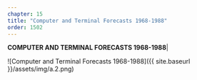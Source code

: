 ```yaml
---
chapter: 15
title: "Computer and Terminal Forecasts 1968-1988"
order: 1502
---
```


**COMPUTER AND TERMINAL FORECASTS 1968-1988**| 

![Computer and Terminal Forecasts 1968-1988]({{ site.baseurl }}/assets/img/a.2.png)